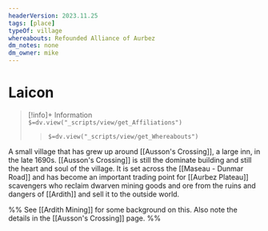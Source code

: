 ```yaml
---
headerVersion: 2023.11.25
tags: [place]
typeOf: village
whereabouts: Refounded Alliance of Aurbez
dm_notes: none
dm_owner: mike
---
```

# Laicon
>[!info]+ Information  
> `$=dv.view("_scripts/view/get_Affiliations")`  
>> `$=dv.view("_scripts/view/get_Whereabouts")`

A small village that has grew up around [[Ausson's Crossing]], a large inn, in the late 1690s. [[Ausson's Crossing]] is still the dominate building and still the heart and soul of the village. It is set across the [[Maseau - Dunmar Road]] and has become an important trading point for [[Aurbez Plateau]] scavengers who reclaim dwarven mining goods and ore from the ruins and dangers of [[Ardith]] and sell it to the outside world.

%% See [[Ardith Mining]] for some background on this. Also note the details in the [[Ausson's Crossing]] page.  %%